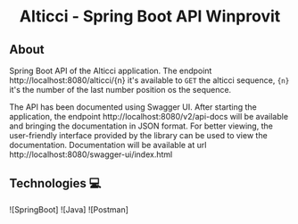 <h1 align="center">Alticci - Spring Boot API Winprovit</h1>

## About

Spring Boot API of the Alticci application. The endpoint http://localhost:8080/alticci/{n} it's available to ``GET`` the alticci sequence, ``{n}`` it's the number of the last number position os the sequence.

The API has been documented using Swagger UI. After starting the application, the endpoint http://localhost:8080/v2/api-docs will be available and bringing the documentation in JSON format. For better viewing, the user-friendly interface provided by the library can be used to view the documentation. Documentation will be available at url http://localhost:8080/swagger-ui/index.html

## Technologies 💻

![SpringBoot]
![Java]
![Postman]